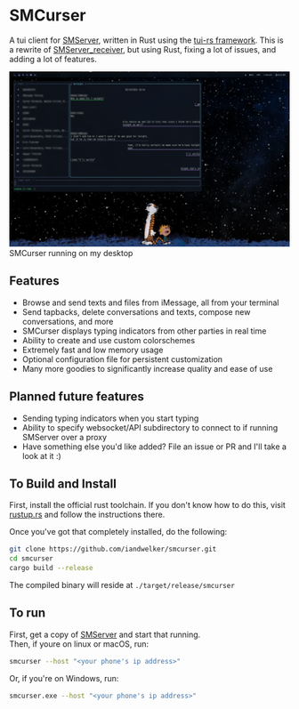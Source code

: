 # SMCurser

A tui client for [SMServer](https://github.com/ianwelker/smserver), written in Rust using the [tui-rs framework](https://github.com/fdehau/tui-rs). This is a rewrite of [SMServer_receiver](https://github.com/iandwelker/smserver_receiver), but using Rust, fixing a lot of issues, and adding a lot of features.

![The main view of SMCurser](promo.png)
SMCurser running on my desktop

## Features
- Browse and send texts and files from iMessage, all from your terminal
- Send tapbacks, delete conversations and texts, compose new conversations, and more
- SMCurser displays typing indicators from other parties in real time
- Ability to create and use custom colorschemes
- Extremely fast and low memory usage
- Optional configuration file for persistent customization
- Many more goodies to significantly increase quality and ease of use

## Planned future features
- Sending typing indicators when you start typing
- Ability to specify websocket/API subdirectory to connect to if running SMServer over a proxy
- Have something else you'd like added? File an issue or PR and I'll take a look at it :)

## To Build and Install
First, install the official rust toolchain. If you don't know how to do this, visit [rustup.rs](https://rustup.rs) and follow the instructions there.

Once you've got that completely installed, do the following:
```sh
git clone https://github.com/iandwelker/smcurser.git
cd smcurser
cargo build --release
```

The compiled binary will reside at `./target/release/smcurser`

## To run
First, get a copy of [SMServer](https://github.com/ianwelker/smserver) and start that running. \
Then, if youre on linux or macOS, run:
```sh
smcurser --host "<your phone's ip address>"
```

Or, if you're on Windows, run:
```sh
smcurser.exe --host "<your phone's ip address>"
```
